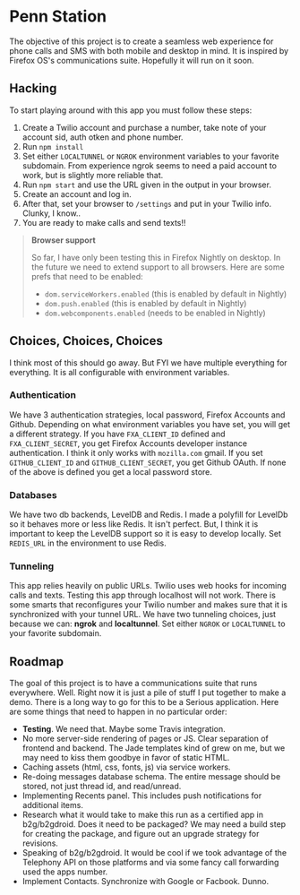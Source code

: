 Penn Station
============

The objective of this project is to create a seamless web experience for phone calls and SMS with both mobile and desktop in mind. It is inspired by Firefox OS's communications suite. Hopefully it will run on it soon.

Hacking
-------
To start playing around with this app you must follow these steps:

 1. Create a Twilio account and purchase a number, take note of your account sid, auth otken and phone number.
 1. Run `npm install`
 1. Set either `LOCALTUNNEL` or `NGROK` environment variables to your favorite subdomain. From experience ngrok seems to need a paid account to work, but is slightly more reliable that.
 1. Run `npm start` and use the URL given in the output in your browser.
 1. Create an account and log in.
 1. After that, set your browser to `/settings` and put in your Twilio info. Clunky, I know..
 1. You are ready to make calls and send texts!!

> **Browser support**
> 
> So far, I have only been testing this in Firefox Nightly on desktop. In the future we need to extend support to all browsers. Here are some prefs that need to be enabled:
> 
> - `dom.serviceWorkers.enabled` (this is enabled by default in Nightly)
> - `dom.push.enabled` (this is enabled by default in Nightly)
> - `dom.webcomponents.enabled` (needs to be enabled in Nightly)

Choices, Choices, Choices
-------------------------

I think most of this should go away. But FYI we have multiple everything for everything. It is all configurable with environment variables.

### Authentication

We have 3 authentication strategies, local password, Firefox Accounts and Github. Depending on what environment variables you have set, you will get a different strategy. If you have `FXA_CLIENT_ID` defined and `FXA_CLIENT_SECRET`, you get Firefox Accounts developer instance authentication. I think it only works with `mozilla.com` gmail. If you set `GITHUB_CLIENT_ID` and `GITHUB_CLIENT_SECRET`, you get Github OAuth. If none of the above is defined you get a local password store.

### Databases

We have two db backends, LevelDB and Redis. I made a polyfill for LevelDb so it behaves more or less like Redis. It isn't perfect. But, I think it is important to keep the LevelDB support so it is easy to develop locally. Set `REDIS_URL` in the environment to use Redis.

### Tunneling

This app relies heavily on public URLs. Twilio uses web hooks for incoming calls and texts. Testing this app through localhost will not work. There is some smarts that reconfigures your Twilio number and makes sure that it is synchronized with your tunnel URL. We have two tunneling choices, just because we can: **ngrok** and **localtunnel**.  Set either `NGROK` or `LOCALTUNNEL` to your favorite subdomain.

Roadmap
-------

The goal of this project is to have a communications suite that runs everywhere. Well. Right now it is just a pile of stuff I put together to make a demo. There is a long way to go for this to be a Serious application. Here are some things that need to happen in no particular order:

 - **Testing**. We need that. Maybe some Travis integration.
 - No more server-side rendering of pages or JS. Clear separation of frontend and backend. The Jade templates kind of grew on me, but we may need to kiss them goodbye in favor of static HTML.
 - Caching assets (html, css, fonts, js) via service workers.
 - Re-doing messages database schema. The entire message should be stored, not just thread id, and read/unread.
 - Implementing Recents panel. This includes push notifications for additional items.
 - Research what it would take to make this run as a certified app in b2g/b2gdroid. Does it need to be packaged? We may need a build step for creating the package, and figure out an upgrade strategy for revisions.
 - Speaking of b2g/b2gdroid. It would be cool if we took advantage of the Telephony API on those platforms and via some fancy call forwarding used the apps number.
 - Implement Contacts. Synchronize with Google or Facbook. Dunno.

